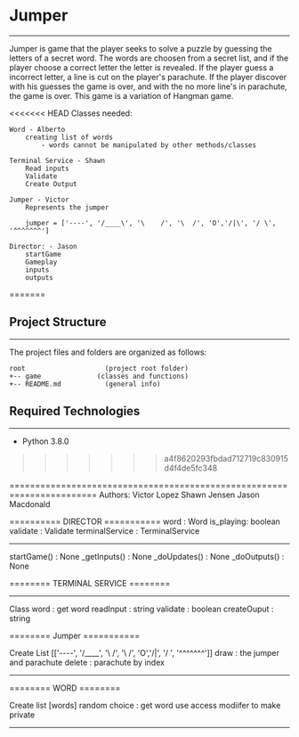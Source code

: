 # Jumper
---
Jumper is  game that the player seeks to solve a puzzle by guessing the letters of a secret word.
The words are choosen from a secret list, and if the player choose a correct letter the letter is revealed.
If the player guess a incorrect letter, a line is cut on the player's parachute. If the player discover with his guesses the game is over, and with the no more line's in parachute, the game is over. 
This game is a variation of Hangman game.

<<<<<<< HEAD
Classes needed: 

    Word - Alberto
        creating list of words
            - words cannot be manipulated by other methods/classes

    Terminal Service - Shawn
        Read inputs
        Validate
        Create Output

    Jumper - Victor
        Represents the jumper

        jumper = ['----', '/____\', '\    /', '\  /', 'O','/|\', '/ \', '^^^^^^^']

    Director: - Jason
        startGame
        Gameplay
        inputs
        outputs
=======
## Project Structure
---
The project files and folders are organized as follows:
```
root                    (project root folder)
+-- game              (classes and functions)
+-- README.md           (general info)
```

## Required Technologies
---
* Python 3.8.0
>>>>>>> a4f8620293fbdad712719c830915d4f4de5fc348

=======================================================================
Authors: 
Victor Lopez
Shawn Jensen
Jason Macdonald



========== DIRECTOR ===========
word : Word
is_playing: boolean
validate : Validate
terminalService : TerminalService

------------------------------
startGame() : None
_getInputs() : None
_doUpdates() : None
_doOutputs() : None


======== TERMINAL SERVICE ========

-----------------------------------

Class word : get word
readInput : string
validate : boolean
createOuput : string


======== Jumper ===========

Create List [['----', '/____\', '\    /', '\  /', 'O','/|\', '/ \', '^^^^^^^']]
draw : the jumper and parachute
delete : parachute by index

---------------------------


======== WORD ========

Create list [words]
random choice : get word
    use access modiifer to make private

----------------------




